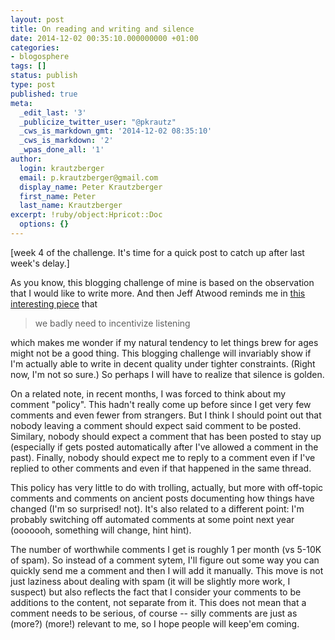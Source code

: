 ```yaml
---
layout: post
title: On reading and writing and silence
date: 2014-12-02 00:35:10.000000000 +01:00
categories:
- blogosphere
tags: []
status: publish
type: post
published: true
meta:
  _edit_last: '3'
  _publicize_twitter_user: "@pkrautz"
  _cws_is_markdown_gmt: '2014-12-02 08:35:10'
  _cws_is_markdown: '2'
  _wpas_done_all: '1'
author:
  login: krautzberger
  email: p.krautzberger@gmail.com
  display_name: Peter Krautzberger
  first_name: Peter
  last_name: Krautzberger
excerpt: !ruby/object:Hpricot::Doc
  options: {}
---
```


[week 4 of the challenge. It's time for a quick post to catch up after last week's delay.]

As you know, this blogging challenge of mine is based on the observation that I would like to write more. And then Jeff Atwood reminds me in [this interesting piece](http://blog.codinghorror.com/because-reading-is-fundamental-2/) that

> we badly need to incentivize listening

which makes me wonder if my natural tendency to let things brew for ages might not be a good thing. This blogging challenge will invariably show if I'm actually able to write in decent quality under tighter constraints. (Right now, I'm not so sure.) So perhaps I will have to realize that silence is golden.

On a related note, in recent months, I was forced to think about my comment "policy". This hadn't really come up before since I get very few comments and even fewer from strangers. But I think I should point out that nobody leaving a comment should expect said comment to be posted. Similary, nobody should expect a comment that has been posted to stay up (especially if gets posted automatically after I've allowed a comment in the past). Finally, nobody should expect me to reply to a comment even if I've replied to other comments and even if that happened in the same thread.

This policy has very little to do with trolling, actually, but more with off-topic comments and comments on ancient posts documenting how things have changed (I'm so surprised! not). It's also related to a different point: I'm probably switching off automated comments at some point next year (ooooooh, something will change, hint hint).

The number of worthwhile comments I get is roughly 1 per month (vs 5-10K of spam). So instead of a comment sytem, I'll figure out some way you can quickly send me a comment and then I will add it manually. This move is not just laziness about dealing with spam (it will be slightly more work, I suspect) but also reflects the fact that I consider your comments to be additions to the content, not separate from it. This does not mean that a comment needs to be serious, of course -- silly comments are just as (more?) (more!) relevant to me, so I hope people will keep'em coming.